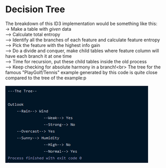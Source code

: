 # Decision Tree
The breakdown of this ID3 implementation would be something like this:\
-> Make a table with _given_ data\
--> Calculate total entropy\
--> Identify all the branches of each feature and calculate feature entropy\
--> Pick the feature with the highest info gain\
--> Do a divide and conquer, make child tables where feature column will have each branch it at one time\
--> Time for recursion, put these child tables inside the old process\
--> Keep checking for absolute harmony in a branch!\<br>
The tree for the famous "PlayGolf/Tennis" example generated by this code is quite close compared to the tree of the example:p\
<br/>
![...](https://github.com/HasnatPranto/Decision-Tree_ML4/blob/master/.idea/decTree.PNG)
